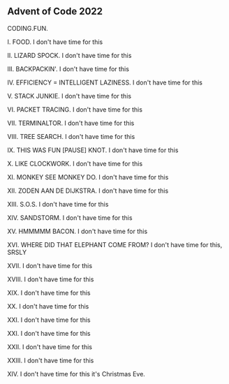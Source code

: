 ## Advent of Code 2022

CODING.FUN.

I. FOOD. I don't have time for this

II. LIZARD SPOCK. I don't have time for this

III. BACKPACKIN'. I don't have time for this

IV. EFFICIENCY = INTELLIGENT LAZINESS. I don't have time for this

V. STACK JUNKIE. I don't have time for this

VI. PACKET TRACING. I don't have time for this

VII. TERMINALTOR. I don't have time for this

VIII. TREE SEARCH. I don't have time for this

IX. THIS WAS FUN [PAUSE] KNOT. I don't have time for this

X. LIKE CLOCKWORK. I don't have time for this

XI. MONKEY SEE MONKEY DO. I don't have time for this

XII. ZODEN AAN DE DIJKSTRA. I don't have time for this

XIII. S.O.S. I don't have time for this

XIV. SANDSTORM. I don't have time for this

XV. HMMMMM BACON. I don't have time for this

XVI. WHERE DID THAT ELEPHANT COME FROM? I don't have time for this, SRSLY

XVII. I don't have time for this

XVIII. I don't have time for this

XIX. I don't have time for this

XX. I don't have time for this

XXI. I don't have time for this

XXI. I don't have time for this

XXII. I don't have time for this

XXIII. I don't have time for this

XIV. I don't have time for this it's Christmas Eve.
